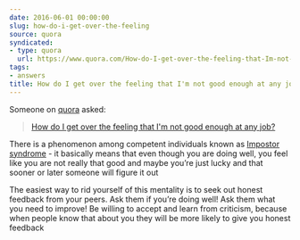 ```yaml
---
date: 2016-06-01 00:00:00
slug: how-do-i-get-over-the-feeling
source: quora
syndicated:
- type: quora
  url: https://www.quora.com/How-do-I-get-over-the-feeling-that-Im-not-good-enough-at-any-job/answer/Roy-Tang
tags:
- answers
title: How do I get over the feeling that I'm not good enough at any job?
---
```


Someone on [quora](https://quora.com) asked:

> [How do I get over the feeling that I'm not good enough at any job?](https://www.quora.com/How-do-I-get-over-the-feeling-that-Im-not-good-enough-at-any-job/answer/Roy-Tang)


There is a phenomenon among competent individuals known as <span class="qlink_container"><a class="external_link" data-qt-tooltip="wikipedia.org" href="https://en.wikipedia.org/wiki/Impostor_syndrome" onclick="return Q.openUrl(this, 23351839);" rel="noopener nofollow" target="_blank">Impostor syndrome</a></span> - it basically means that even though you are doing well, you feel like you are not really that good and maybe you’re just lucky and that sooner or later someone will figure it out

The easiest way to rid yourself of this mentality is to seek out honest feedback from your peers. Ask them if you’re doing well! Ask them what you need to improve! Be willing to accept and learn from criticism, because when people know that about you they will be more likely to give you honest feedback